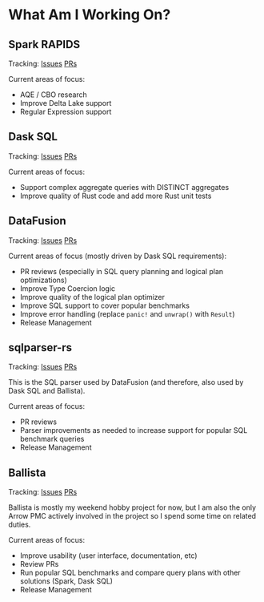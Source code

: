 # What Am I Working On?

## Spark RAPIDS

Tracking: [Issues](https://github.com/NVIDIA/spark-rapids/issues/assigned/andygrove) [PRs](https://github.com/NVIDIA/spark-rapids/pulls/andygrove)

Current areas of focus:

- AQE / CBO research
- Improve Delta Lake support
- Regular Expression support

## Dask SQL

Tracking: [Issues](https://github.com/dask-contrib/dask-sql/issues/assigned/andygrove) [PRs](https://github.com/dask-contrib/dask-sql/pulls/andygrove)

Current areas of focus:

- Support complex aggregate queries with DISTINCT aggregates
- Improve quality of Rust code and add more Rust unit tests

## DataFusion

Tracking: [Issues](https://github.com/apache/arrow-datafusion/issues/assigned/andygrove) [PRs](https://github.com/apache/arrow-datafusion/pulls/andygrove)

Current areas of focus (mostly driven by Dask SQL requirements):

- PR reviews (especially in SQL query planning and logical plan optimizations)
- Improve Type Coercion logic
- Improve quality of the logical plan optimizer
- Improve SQL support to cover popular benchmarks
- Improve error handling (replace `panic!` and `unwrap()` with `Result`)
- Release Management 

## sqlparser-rs

Tracking: [Issues](https://github.com/sqlparser-rs/sqlparser-rs/issues/assigned/andygrove) [PRs](https://github.com/sqlparser-rs/sqlparser-rs/pulls/andygrove)

This is the SQL parser used by DataFusion (and therefore, also used by Dask SQL and Ballista).

Current areas of focus:

- PR reviews
- Parser improvements as needed to increase support for popular SQL benchmark queries
- Release Management

## Ballista

Tracking: [Issues](https://github.com/apache/arrow-ballista/issues/assigned/andygrove) [PRs](https://github.com/apache/arrow-ballista/pulls/andygrove)

Ballista is mostly my weekend hobby project for now, but I am also the only Arrow PMC actively involved in the project so I spend some time on related duties.

Current areas of focus:

- Improve usability (user interface, documentation, etc)
- Review PRs
- Run popular SQL benchmarks and compare query plans with other solutions (Spark, Dask SQL)
- Release Management
